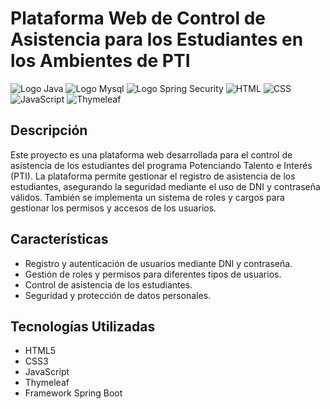 # Plataforma Web de Control de Asistencia para los Estudiantes en los Ambientes de PTI

<img src="https://img.shields.io/badge/%E2%98%95%20Java-%23c98524.svg?style=logoColor=white" alt="Logo Java" />
<img src="https://img.shields.io/badge/-MySQL-005C84?style=flat-square&logo=mysql&logoColor=black" alt="Logo Mysql" />
<img src="https://img.shields.io/badge/Spring%20Security-%23569A31.svg?&style=flat-square&logo=spring&logoColor=white" alt="Logo Spring Security" />
<img src="https://img.shields.io/badge/HTML-HTML5-orange?style=flat-square&logo=html5" alt="HTML" />
<img src="https://img.shields.io/badge/CSS-CSS3-blue?style=flat-square&logo=css3" alt="CSS" />
<img src="https://img.shields.io/badge/JavaScript-JavaScript-yellow?style=flat-square&logo=javascript" alt="JavaScript" />
<img src="https://img.shields.io/badge/Thymeleaf-Thymeleaf-green?style=flat-square&logo=thymeleaf" alt="Thymeleaf" />

## Descripción

Este proyecto es una plataforma web desarrollada para el control de asistencia de los estudiantes del programa Potenciando Talento e Interés (PTI). La plataforma permite gestionar el registro de asistencia de los estudiantes, asegurando la seguridad mediante el uso de DNI y contraseña válidos. También se implementa un sistema de roles y cargos para gestionar los permisos y accesos de los usuarios.

## Características

- Registro y autenticación de usuarios mediante DNI y contraseña.
- Gestión de roles y permisos para diferentes tipos de usuarios.
- Control de asistencia de los estudiantes.
- Seguridad y protección de datos personales.

## Tecnologías Utilizadas

- HTML5
- CSS3
- JavaScript
- Thymeleaf
- Framework Spring Boot
